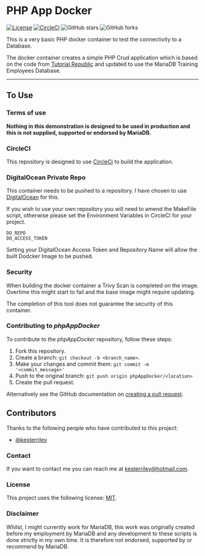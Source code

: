 # PHP App Docker

[![License](https://img.shields.io/badge/mit-blue.svg)](https://opensource.org/licenses/mit)
[![CircleCI](https://dl.circleci.com/status-badge/img/gh/mariadb-kester/phpAppDocker/tree/main.svg?style=svg)](https://dl.circleci.com/status-badge/redirect/gh/mariadb-kester/phpAppDocker/tree/main)
![GitHub stars](https://img.shields.io/github/stars/mariadb-kester/phpAppDocker?style=social)
![GitHub forks](https://img.shields.io/github/forks/mariadb-kester/phpAppDocker?style=social)

This is a very basic PHP docker container to test the connectivity to a Database.

The docker container creates a simple PHP Crud application which is based on the code from [Tutorial Republic](https://www.tutorialrepublic.com/php-tutorial/php-mysql-crud-application.php) and updated to use the MariaDB Training Employees Database. 

----

## To Use

### Terms of use

**Nothing in this demonstration is designed to be used in production and this is not supplied, supported or endorsed by
MariaDB.**

### CircleCI

This repository is designed to use [CircleCi](https://circleci.com) to build the application.

### DigitalOcean Private Repo

This container needs to be pushed to a repository. I have chosen to use 
[DigitalOcean](https://m.do.co/c/902b9dbb0402) for this.

If you wish to use your own repository you will need to amend the MakeFile script, otherwise please set the
Environment Variables in CircleCI for your project.

    DO_REPO
    DO_ACCESS_TOKEN

Setting your DigitalOcean Access Token and Repository Name will allow the built Dodcker Image to be pushed.

### Security

When building the docker container a Trivy Scan is completed on the image. Overtime this might start to fail and the
base image might require updating.

The completion of this tool does not guarantee the security of this container.



### Contributing to *phpAppDocker*
<!--- If your README is long or you have some specific process or steps you want contributors to follow, consider creating a separate CONTRIBUTING.md file--->
To contribute to the *phpAppDocker* repository, follow these steps:

1. Fork this repository.
2. Create a branch: `git checkout -b <branch_name>`.
3. Make your changes and commit them: `git commit -m '<commit_message>'`
4. Push to the original branch: `git push origin phpAppDocker/<location>`
5. Create the pull request.

Alternatively see the GitHub documentation on [creating a pull request](https://help.github.com/en/github/collaborating-with-issues-and-pull-requests/creating-a-pull-request).

## Contributors

Thanks to the following people who have contributed to this project:

* [@kesterriley](https://github.com/kesterriley)


### Contact

If you want to contact me you can reach me at kesterriley@hotmail.com.

### License
<!--- If you're not sure which open license to use see https://choosealicense.com/--->

This project uses the following license: [MIT](https://github.com/mariadb-kester/phpAppDocker/blob/master/LICENSE).

### Disclaimer

Whilst, I might currently work for MariaDB, this work was originally created before my employment by MariaDB and any
development to these scripts is done strictly in my own time. It is therefore not endorsed, supported by or
recommend by MariaDB. 